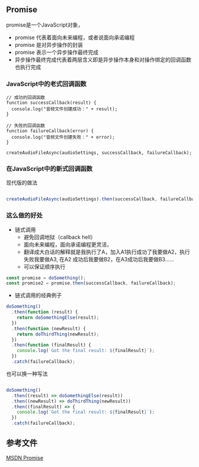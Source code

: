 ## Promise

promise是一个JavaScript对象，

- promise 代表着面向未来编程，或者说面向承诺编程
- promise 是对异步操作的封装
- promise 表示一个异步操作最终完成
- 异步操作最终完成代表着两层含义即是异步操作本身和对操作绑定的回调函数也执行完成


### JavaScript中的老式回调函数

``` javascipt
// 成功的回调函数
function successCallback(result) {
  console.log("音频文件创建成功：" + result);
}

// 失败的回调函数
function failureCallback(error) {
  console.log("音频文件创建失败：" + error);
}

createAudioFileAsync(audioSettings, successCallback, failureCallback);
```

### 在JavaScript中的新式回调函数
现代版的做法

``` javascript

createAudioFileAsync(audioSettings).then(successCallback, failureCallback);

```

### 这么做的好处


- 链式调用
  - 避免回调地狱（callback hell）
  - 面向未来编程，面向承诺编程更灵活，
  - 翻译成大白话的解释就是我执行了A，加入A1执行成功了我要做A2，执行失败我要做A3, 在A2 成功后我要做B2，在A3成功后我要做B3……
  - 可以保证顺序执行

``` javascript
const promise = doSomething();
const promise2 = promise.then(successCallback, failureCallback);
```

- 链式调用的经典例子

``` javascript
doSomething()
  .then(function (result) {
    return doSomethingElse(result);
  })
  .then(function (newResult) {
    return doThirdThing(newResult);
  })
  .then(function (finalResult) {
    console.log(`Got the final result: ${finalResult}`);
  })
  .catch(failureCallback);
```

也可以换一种写法

``` javascript

doSomething()
  .then((result) => doSomethingElse(result))
  .then((newResult) => doThirdThing(newResult))
  .then((finalResult) => {
    console.log(`Got the final result: ${finalResult}`);
  })
  .catch(failureCallback);


```


## 参考文件

[MSDN Promise](https://developer.mozilla.org/en-US/docs/Web/API/Window/sessionStorage)


